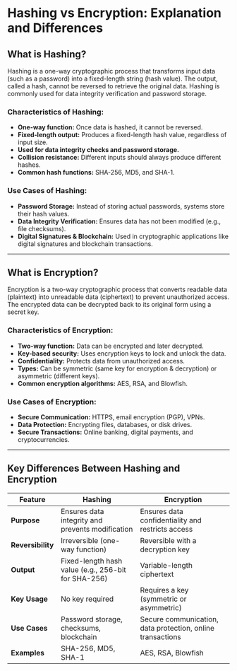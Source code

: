# Hashing vs Encryption: Explanation and Differences

## What is Hashing?

Hashing is a one-way cryptographic process that transforms input data (such as a password) into a fixed-length string (hash value). The output, called a hash, cannot be reversed to retrieve the original data. Hashing is commonly used for data integrity verification and password storage.

### Characteristics of Hashing:
- **One-way function:** Once data is hashed, it cannot be reversed.
- **Fixed-length output:** Produces a fixed-length hash value, regardless of input size.
- **Used for data integrity checks and password storage.**
- **Collision resistance:** Different inputs should always produce different hashes.
- **Common hash functions:** SHA-256, MD5, and SHA-1.

### Use Cases of Hashing:
- **Password Storage:** Instead of storing actual passwords, systems store their hash values.
- **Data Integrity Verification:** Ensures data has not been modified (e.g., file checksums).
- **Digital Signatures & Blockchain:** Used in cryptographic applications like digital signatures and blockchain transactions.

---

## What is Encryption?

Encryption is a two-way cryptographic process that converts readable data (plaintext) into unreadable data (ciphertext) to prevent unauthorized access. The encrypted data can be decrypted back to its original form using a secret key.

### Characteristics of Encryption:
- **Two-way function:** Data can be encrypted and later decrypted.
- **Key-based security:** Uses encryption keys to lock and unlock the data.
- **Confidentiality:** Protects data from unauthorized access.
- **Types:** Can be symmetric (same key for encryption & decryption) or asymmetric (different keys).
- **Common encryption algorithms:** AES, RSA, and Blowfish.

### Use Cases of Encryption:
- **Secure Communication:** HTTPS, email encryption (PGP), VPNs.
- **Data Protection:** Encrypting files, databases, or disk drives.
- **Secure Transactions:** Online banking, digital payments, and cryptocurrencies.

---

## Key Differences Between Hashing and Encryption

| Feature | Hashing | Encryption |
|---------|--------|------------|
| **Purpose** | Ensures data integrity and prevents modification | Ensures data confidentiality and restricts access |
| **Reversibility** | Irreversible (one-way function) | Reversible with a decryption key |
| **Output** | Fixed-length hash value (e.g., 256-bit for SHA-256) | Variable-length ciphertext |
| **Key Usage** | No key required | Requires a key (symmetric or asymmetric) |
| **Use Cases** | Password storage, checksums, blockchain | Secure communication, data protection, online transactions |
| **Examples** | SHA-256, MD5, SHA-1 | AES, RSA, Blowfish |
